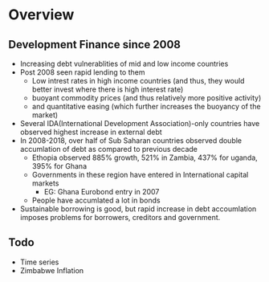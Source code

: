 # Overview

## Development Finance since 2008

- Increasing debt vulnerablities of mid and low income countries
- Post 2008 seen rapid lending to them
  - Low intrest rates in high income countries (and thus, they would better invest where there is high interest rate)
  - buoyant commodity prices (and thus relatively more positive activity)
  - and quantitative easing (which further increases the buoyancy of the market)
- Several IDA(International Development Association)-only countries have observed highest increase in external debt
- In 2008-2018, over half of Sub Saharan countries observed double accumlation of debt as compared to previous decade
  - Ethopia observed 885% growth, 521% in Zambia, 437% for uganda, 395% for Ghana
  - Governments in these region have entered in International capital markets
    - EG: Ghana Eurobond entry in 2007
  - People have accumlated a lot in bonds
- Sustainable borrowing is good, but rapid increase in debt accoumlation imposes problems for borrowers, creditors and government.



## Todo

- Time series
- Zimbabwe Inflation
